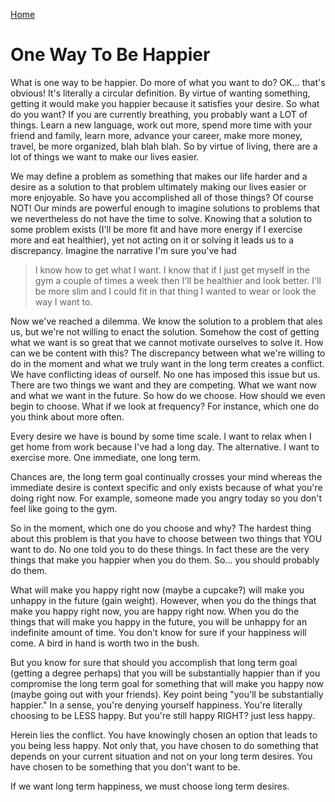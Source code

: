 [Home](./)

# One Way To Be Happier

What is one way to be happier. Do more of what you want to do?
OK... that's obvious! It's literally a circular definition. 
By virtue of wanting something, getting it would make you happier
because it satisfies your desire. So what do you want? If you are currently
breathing, you probably want a LOT of things. Learn a new language, work out
more, spend more time with your friend and family, learn more, advance your career, make
more money, travel, be more organized, blah blah blah. So by virtue of living,
there are a lot of things we want to make our lives easier. 

We may define a problem as something that makes our life harder and a desire as
a solution to that problem ultimately making our lives easier or more
enjoyable. So have you accomplished all of those things? Of course NOT! Our
minds are powerful enough to imagine solutions to problems that we nevertheless
do not have the time to solve. Knowing that a solution to some problem exists
(I'll be more fit and have more energy if I exercise more and eat healthier),
yet not acting on it or solving it leads us to a discrepancy. Imagine the
narrative I'm sure you've had 

> I know how to get what I want. I know that if I just get myself in the gym a
> couple of times a week then I'll be healthier and look better. I'll be more
> slim and I could fit in that thing I wanted to wear or look the way I want
> to.

Now we've reached a dilemma. We know the solution to a problem that ales us,
but we're not willing to enact the solution. Somehow the cost of getting what
we want is so great that we cannot motivate ourselves to solve it. How can we
be content with this? The discrepancy between what we're willing to do in the
moment and what we truly want in the long term creates a conflict. We have
conflicting ideas of ourself. No one has imposed this issue but us. There are
two things we want and they are competing. What we want now and what we want in
the future. So how do we choose. How should we even begin to choose. What if we
look at frequency? For instance, which one do you think about more often.

Every desire we have is bound by some time scale. I want to relax when I get
home from work because I've had a long day. The alternative. I want to exercise
more. One immediate, one long term. 

Chances are, the long term goal continually crosses your mind whereas the
immediate desire is context specific and only exists because of what you're
doing right now. For example, someone made you angry today so you don't feel
like going to the gym.

So in the moment, which one do you choose and why? The hardest thing about this
problem is that you have to choose between two things that YOU want to do. No
one told you to do these things. In fact these are the very things that make
you happier when you do them. So... you should probably do them. 

What will make you happy right now (maybe a cupcake?) will make you unhappy in
the future (gain weight). However, when you do the things that make you happy
right now, you are happy right now. When you do the things that will make you
happy in the future, you will be unhappy for an indefinite amount of time. You
don't know for sure if your happiness will come. A bird in hand is worth two in
the bush.

But you know for sure that should you accomplish that long term goal (getting a
degree perhaps) that you will be substantially happier than if you compromise the
long term goal for something that will make you happy now (maybe going out with
your friends). Key point being "you'll be substantially happier." In a sense,
you're denying yourself happiness. You're literally choosing to be LESS happy.
But you're still happy RIGHT? just less happy. 

Herein lies the conflict. You have knowingly chosen an option that leads to you
being less happy. Not only that, you have chosen to do something that depends
on your current situation and not on your long term desires. You have chosen to
be something that you don't want to be.

If we want long term happiness, we must choose long term desires.
